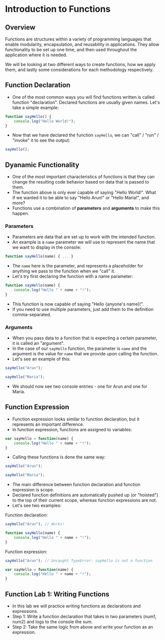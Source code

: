 # Introduction to Functions

## Overview

Functions are structures within a variety of programming languages that enable modularity, encapsulation, and reusability in applications. They allow functionality to be set up one time, and then used throughout the application where it is needed.

We will be looking at two different ways to create functions, how we apply them, and lastly some considerations for each methodology respectively.

## Function Declaration

- One of the most common ways you will find functions written is called function "declaration". Declared functions are usually given names. Let's take a simple example:

```javascript
function sayHello() {
	console.log("Hello World!");
}
```

- Now that we have declared the function `sayHello`, we can "call" / "run" / "invoke" it to see the output:

```javascript
sayHello();
```

## Dyanamic Functionality

- One of the most important characteristics of functions is that they can change the resulting code behavior based on data that is passed to them.
- The function above is only ever capable of saying "Hello World!". What if we wanted it to be able to say "Hello Arun!" or "Hello Maria!", and more?
- Functions use a combination of **parameters** and **arguments** to make this happen.

### Parameters

- Parameters are data that are set up to work with the intended function.
- An example is a `name` parameter we will use to represent the name that we want to display in the console:

```javascript
function sayHello(name) { ... }
```

- The `name` here is the parameter, and represents a placeholder for anything we pass to the function when we "call" it.
- Let's try first declaring the function with a name parameter:

```javascript
function sayHello(name) {
	console.log("Hello " + name + "!");
}
```

- This function is now capable of saying "Hello {anyone's name}!".
- If you need to use multiple parameters, just add them to the definition comma-separated.

### Arguments

- When you pass data to a function that is expecting a certain parameter, it is called an "argument".
- In the case of our `sayHello` function, the parameter is `name` and the argument is the value for `name` that we provide upon calling the function.
- Let's see an example of this:

```javascript
sayHello("Arun");

sayHello("Maria");
```

- We should now see two console entries - one for Arun and one for Maria.

## Function Expression

- Function expression looks similar to function declaration, but it represents an important difference.
- In function expression, functions are assigned to variables:

```javascript
var sayHello = function(name) {
	console.log("Hello " + name + "!");
}
```

- Calling these functions is done the same way:

```javascript
sayHello("Arun");

sayHello("Maria");
```

- The main difference between function declaration and function expression is scope.
- Declared function definitions are automatically pushed up (or "hoisted") to the top of their current scope, whereas function expressions are not.
- Let's see two examples:

Function declaration:

```javascript
sayHello("Arun"); // Works!

function sayHello(name) {
	console.log("Hello " + name + "!");
}
```

Function expression:

```javascript
sayHello("Arun"); // Uncaught TypeError: sayHello is not a function

var sayHello = function(name) {
	console.log("Hello " + name + "!");
}
```

## Function Lab 1: Writing Functions

- In this lab we will practice writing functions as declarations and expressions.
- Step 1: Write a function declaration that takes in two parameters (num1, num2) and logs to the console the sum.
- Step 2: Take the same logic from above and write your function as an expression.